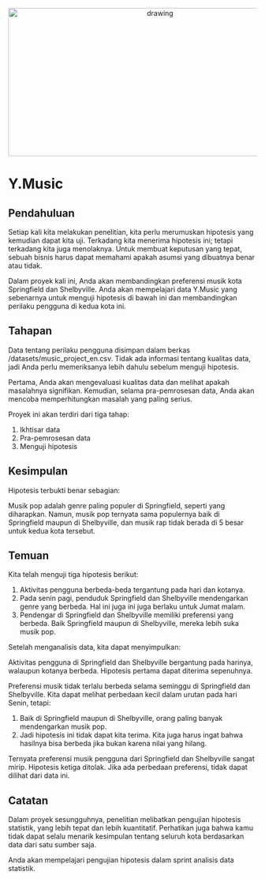 <p align="center">
  <a href="https://practicum.com/id-idn/">
    <img src="https://github.com/syaiddewantoro/resources/blob/main/project%20image/music.jpg" alt="drawing" width="600" height="300">
  </a>
</p>

# Y.Music

## Pendahuluan

Setiap kali kita melakukan penelitian, kita perlu merumuskan hipotesis yang kemudian dapat kita uji. Terkadang kita menerima hipotesis ini; tetapi terkadang kita juga menolaknya. Untuk membuat keputusan yang tepat, sebuah bisnis harus dapat memahami apakah asumsi yang dibuatnya benar atau tidak.

Dalam proyek kali ini, Anda akan membandingkan preferensi musik kota Springfield dan Shelbyville. Anda akan mempelajari data Y.Music yang sebenarnya untuk menguji hipotesis di bawah ini dan membandingkan perilaku pengguna di kedua kota ini.

## Tahapan

Data tentang perilaku pengguna disimpan dalam berkas /datasets/music_project_en.csv. Tidak ada informasi tentang kualitas data, jadi Anda perlu memeriksanya lebih dahulu sebelum menguji hipotesis.

Pertama, Anda akan mengevaluasi kualitas data dan melihat apakah masalahnya signifikan. Kemudian, selama pra-pemrosesan data, Anda akan mencoba memperhitungkan masalah yang paling serius.

Proyek ini akan terdiri dari tiga tahap:

1. Ikhtisar data
2. Pra-pemrosesan data
3. Menguji hipotesis

## Kesimpulan

Hipotesis terbukti benar sebagian:

Musik pop adalah genre paling populer di Springfield, seperti yang diharapkan.
Namun, musik pop ternyata sama populernya baik di Springfield maupun di Shelbyville, dan musik rap tidak berada di 5 besar untuk kedua kota tersebut.

## Temuan

Kita telah menguji tiga hipotesis berikut:

1. Aktivitas pengguna berbeda-beda tergantung pada hari dan kotanya.
2. Pada senin pagi, penduduk Springfield dan Shelbyville mendengarkan genre yang berbeda. Hal ini juga ini juga berlaku untuk Jumat malam.
3. Pendengar di Springfield dan Shelbyville memiliki preferensi yang berbeda. Baik Springfield maupun di Shelbyville, mereka lebih suka musik pop.

Setelah menganalisis data, kita dapat menyimpulkan:

Aktivitas pengguna di Springfield dan Shelbyville bergantung pada harinya, walaupun kotanya berbeda.
Hipotesis pertama dapat diterima sepenuhnya.

Preferensi musik tidak terlalu berbeda selama seminggu di Springfield dan Shelbyville. Kita dapat melihat perbedaan kecil dalam urutan pada hari Senin, tetapi:

1. Baik di Springfield maupun di Shelbyville, orang paling banyak mendengarkan musik pop.
2. Jadi hipotesis ini tidak dapat kita terima. Kita juga harus ingat bahwa hasilnya bisa berbeda jika bukan karena nilai yang hilang.

Ternyata preferensi musik pengguna dari Springfield dan Shelbyville sangat mirip.
Hipotesis ketiga ditolak. Jika ada perbedaan preferensi, tidak dapat dilihat dari data ini.

## Catatan

Dalam proyek sesungguhnya, penelitian melibatkan pengujian hipotesis statistik, yang lebih tepat dan lebih kuantitatif. Perhatikan juga bahwa kamu tidak dapat selalu menarik kesimpulan tentang seluruh kota berdasarkan data dari satu sumber saja.

Anda akan mempelajari pengujian hipotesis dalam sprint analisis data statistik.
